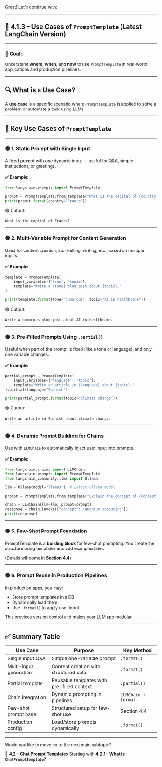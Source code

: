 Great! Let's continue with:

---

## 📘 4.1.3 – Use Cases of `PromptTemplate` (Latest LangChain Version)

---

### 🎯 Goal:

Understand **where**, **when**, and **how** to use `PromptTemplate` in real-world applications and production pipelines.

---

## 🔍 What is a Use Case?

A **use case** is a specific scenario where `PromptTemplate` is applied to solve a problem or automate a task using LLMs.

---

## 🧠 Key Use Cases of `PromptTemplate`

---

### 🟢 1. **Static Prompt with Single Input**

A fixed prompt with one dynamic input — useful for Q\&A, simple instructions, or greetings.

#### ✅ Example:

```python
from langchain.prompts import PromptTemplate

prompt = PromptTemplate.from_template("What is the capital of {country}?")
print(prompt.format(country="France"))
```

🟢 Output:

```
What is the capital of France?
```

---

### 🟢 2. **Multi-Variable Prompt for Content Generation**

Used for content creation, storytelling, writing, etc., based on multiple inputs.

#### ✅ Example:

```python
template = PromptTemplate(
    input_variables=["tone", "topic"],
    template="Write a {tone} blog post about {topic}."
)

print(template.format(tone="humorous", topic="AI in healthcare"))
```

🟢 Output:

```
Write a humorous blog post about AI in healthcare.
```

---

### 🟢 3. **Pre-Filled Prompts Using `.partial()`**

Useful when part of the prompt is fixed (like a tone or language), and only one variable changes.

#### ✅ Example:

```python
partial_prompt = PromptTemplate(
    input_variables=["language", "topic"],
    template="Write an article in {language} about {topic}."
).partial(language="Spanish")

print(partial_prompt.format(topic="climate change"))
```

🟢 Output:

```
Write an article in Spanish about climate change.
```

---

### 🟢 4. **Dynamic Prompt Building for Chains**

Use with `LLMChain` to automatically inject user input into prompts.

#### ✅ Example:

```python
from langchain.chains import LLMChain
from langchain.prompts import PromptTemplate
from langchain_community.llms import Ollama

llm = Ollama(model="llama3")  # Latest Ollama model

prompt = PromptTemplate.from_template("Explain the concept of {concept} in simple terms.")

chain = LLMChain(llm=llm, prompt=prompt)
response = chain.invoke({"concept": "quantum computing"})
print(response)
```

---

### 🟢 5. **Few-Shot Prompt Foundation**

PromptTemplate is a **building block** for few-shot prompting. You create the structure using templates and add examples later.

(Details will come in **Section 4.4**)

---

### 🟢 6. **Prompt Reuse in Production Pipelines**

In production apps, you may:

* Store prompt templates in a DB
* Dynamically load them
* Use `.format()` to apply user input

This provides version control and makes your LLM app modular.

---

## ✅ Summary Table

| Use Case               | Purpose                                    | Key Method          |
| ---------------------- | ------------------------------------------ | ------------------- |
| Single input Q\&A      | Simple one-variable prompt                 | `.format()`         |
| Multi-input generation | Content creation with structured data      | `.format()`         |
| Partial template       | Reusable templates with pre-filled context | `.partial()`        |
| Chain integration      | Dynamic prompting in pipelines             | `LLMChain + format` |
| Few-shot prompt base   | Structured setup for few-shot use          | Section 4.4         |
| Production config      | Load/store prompts dynamically             | `.format()`         |

---

Would you like to move on to the next main subtopic?

📘 **4.2 – Chat Prompt Templates**
Starting with **4.2.1 – What is `ChatPromptTemplate`?**
